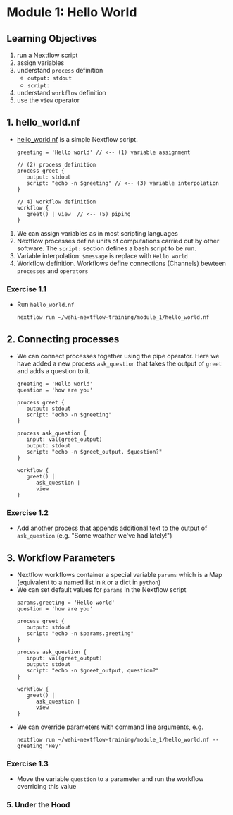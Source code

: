 # Module 1: Hello World

## Learning Objectives
1. run a Nextflow script
1. assign variables
2. understand `process` definition
   * `output: stdout`
   * `script:`
3. understand `workflow` definition
5. use the `view` operator

## 1. hello_world.nf

* [hello_world.nf](hello_world.nf) is a simple Nextflow script.
   ```nextflow
   greeting = 'Hello world' // <-- (1) variable assignment

   // (2) process definition
   process greet {
      output: stdout
      script: "echo -n $greeting" // <-- (3) variable interpolation
   }

   // 4) workflow definition
   workflow {
      greet() | view  // <-- (5) piping
   }
   ```
1. We can assign variables as in most scripting languages
2. Nextflow processes define units of computations carried out by other software. The `script:` section defines a bash script to be run.
3. Variable interpolation: `$message` is replace with `Hello world`
4. Workflow definition. Workflows define connections (Channels) bewteen `processes` and `operators`
### **Exercise 1.1**
* Run `hello_world.nf`
   ```
   nextflow run ~/wehi-nextflow-training/module_1/hello_world.nf
   ```

## 2. Connecting processes
* We can connect processes together using the pipe operator. Here we have added a new process `ask_question` that takes the output of `greet` and adds a question to it.
   ```nextflow
   greeting = 'Hello world'
   question = 'how are you'

   process greet {
      output: stdout
      script: "echo -n $greeting"
   }

   process ask_question {
      input: val(greet_output)
      output: stdout
      script: "echo -n $greet_output, $question?"
   }

   workflow {
      greet() | 
         ask_question |
         view  
   }
   ```

### **Exercise 1.2**
*  Add another process that appends additional text to the output of `ask_question` (e.g. "Some weather we've had lately!")

## 3. Workflow Parameters
* Nextflow workflows container a special variable `params` which is a Map (equivalent to a named list in `R` or a dict in `python`)
* We can set default values for `params` in the Nextflow script
   ```nextflow
   params.greeting = 'Hello world'
   question = 'how are you'

   process greet {
      output: stdout
      script: "echo -n $params.greeting"
   }

   process ask_question {
      input: val(greet_output)
      output: stdout
      script: "echo -n $greet_output, question?"
   }

   workflow {
      greet() | 
         ask_question |
         view  
   }
   ```
* We can override parameters with command line arguments, e.g.
   ```
   nextflow run ~/wehi-nextflow-training/module_1/hello_world.nf --greeting 'Hey'
   ```
### **Exercise 1.3**
*  Move the variable `question` to a parameter and run the workflow overriding this value

### 5. Under the Hood
